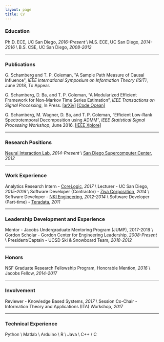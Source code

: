 ```yaml
---
layout: page
title: CV
---
```


### Education

Ph.D. ECE, UC San Diego, *2016-Present* \\
M.S. ECE, UC San Diego, *2014-2016* \\
B.S. CSE, UC San Diego, *2008-2012*

-----

### Publications

G. Schamberg and T. P. Coleman, "A Sample Path Measure of Causal Influence", *IEEE International Symposium on Information Theory (ISIT)*, June 2018, To Appear.

G. Schamberg, D. Ba, and T. P. Coleman, “A Modularized Efficient Framework for
Non-Markov Time Series Estimation”, *IEEE Transactions on Signal Processing*, In Press. [[arXiv]](https://arxiv.org/abs/1706.04685) [[Code Ocean]](https://codeocean.com/2018/01/16/a-modularized-efficient-framework-for-non-markov-time-series-estimation/)

G. Schamberg, M. Wagner, D. Ba, and T. P. Coleman, “Efficient Low-Rank Spectrotemporal Decomposition using ADMM”, *IEEE Statistical Signal Processing Workshop*, June 2016. [[IEEE Xplore]](http://ieeexplore.ieee.org/document/7551797/)

-----

### Research Positions

[Neural Interaction Lab](http://coleman.ucsd.edu/), *2014-Present* \\
[San Diego Supercomputer Center](http://www.sdsc.edu/), *2012*

-----

### Work Experience

Analytics Research Intern - [CoreLogic](http://www.corelogic.com/products/loansafe-fraud-manager.aspx), *2017* \\
Lecturer - UC San Diego, *2015-2016* \\
Software Developer (Contractor) - [Ziva Corporation](http://www.ziva-corp.com/), *2014* \\
Software Developer - [NKI Engineering](http://nkiconsulting.com/), *2012-2014* \\
Software Developer (Part-time) - [Teradata](http://www.teradata.com/), *2011*

-----

### Leadership Development and Experience

Mentor - Jacobs Undergraduate Mentoring Program (JUMP), 2017-2018 \\
Gordon Scholar - Gordon Center for Engineering Leadership, *2008-Present* \\
President/Captain - UCSD Ski & Snowboard Team, *2010-2012*

-----

### Honors

NSF Graduate Research Fellowship Program, Honorable Mention, *2016* \\
Jacobs Fellow, *2014-2017*

-----

### Involvement

Reviewer - Knowledge Based Systems, *2017* \\
Session Co-Chair - Information Theory and Applications (ITA) Workshop, *2017*

-----

### Technical Experience

Python \\
Matlab \\
Arduino \\
R \\
Java \\
C++ \\
C